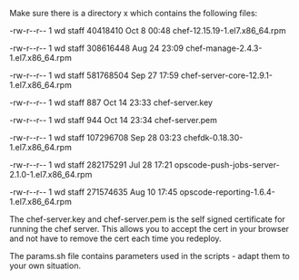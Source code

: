Make sure there is a directory x which contains the following files:

-rw-r--r--  1 wd  staff   40418410 Oct  8 00:48 chef-12.15.19-1.el7.x86_64.rpm

-rw-r--r--  1 wd  staff  308616448 Aug 24 23:09 chef-manage-2.4.3-1.el7.x86_64.rpm

-rw-r--r--  1 wd  staff  581768504 Sep 27 17:59 chef-server-core-12.9.1-1.el7.x86_64.rpm

-rw-r--r--  1 wd  staff        887 Oct 14 23:33 chef-server.key

-rw-r--r--  1 wd  staff        944 Oct 14 23:34 chef-server.pem

-rw-r--r--  1 wd  staff  107296708 Sep 28 03:23 chefdk-0.18.30-1.el7.x86_64.rpm

-rw-r--r--  1 wd  staff  282175291 Jul 28 17:21 opscode-push-jobs-server-2.1.0-1.el7.x86_64.rpm

-rw-r--r--  1 wd  staff  271574635 Aug 10 17:45 opscode-reporting-1.6.4-1.el7.x86_64.rpm

The chef-server.key and chef-server.pem is the self signed certificate for running the chef server.
This allows you to accept the cert in your browser and not have to remove the cert each time you redeploy.

The params.sh file contains parameters used in the scripts - adapt them to your own situation.

